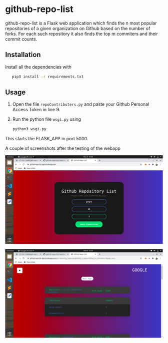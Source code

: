 # github-repo-list

github-repo-list is a Flask web application which finds the n most popular repositories of a given organization on Github based on the number of forks. For each such repository it also finds the top m commiters and their commit counts.

## Installation

Install all the dependencies with

```bash
   pip3 install -r requirements.txt
```

## Usage

1. Open the file `repoContributers.py` and paste your Github Personal Access Token in line 9.

2. Run the python file `wsgi.py` using
   ```bash
   python3 wsgi.py
   ```

This starts the FLASK_APP in port 5000.

A couple of screenshots after the testing of the webapp

![alt text](https://github.com/amanCoder110599/github-repo-list/blob/main/Screenshot%20from%202020-11-06%2014-38-58.png)

![alt text](https://github.com/amanCoder110599/github-repo-list/blob/main/Screenshot%20from%202020-11-06%2014-39-08.png)
